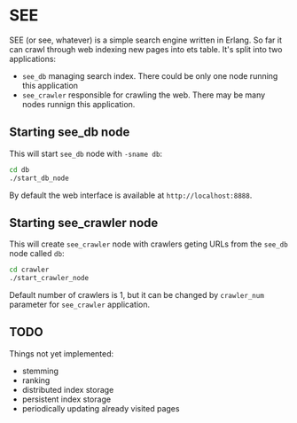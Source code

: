 # SEE

SEE (or see, whatever) is a simple search engine written in Erlang. So
far it can crawl through web indexing new pages into ets table. It's split
into two applications:

* `see_db` managing search index. There could be only one node running this application
* `see_crawler` responsible for crawling the web. There may be many nodes runnign this application.

## Starting see_db node

This will start `see_db` node with `-sname db`:

```bash
cd db
./start_db_node
```

By default the web interface is available at `http://localhost:8888`.

## Starting see_crawler node

This will create `see_crawler` node with crawlers geting URLs from the `see_db` node called `db`:

```bash
cd crawler
./start_crawler_node
```

Default number of crawlers is 1, but it can be changed by `crawler_num` parameter for `see_crawler` application.

## TODO

Things not yet implemented:
* stemming
* ranking
* distributed index storage
* persistent index storage
* periodically updating already visited pages
